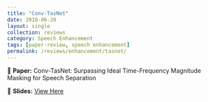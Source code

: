 ```yaml
---
title: "Conv-TasNet"
date: 2018-06-20
layout: single
collection: reviews
category: Speech Enhancement
tags: [paper-review, speech enhancement]
permalink: /reviews/enhancement/tasnet/
---
```


📝 **Paper:** Conv-TasNet: Surpassing Ideal Time-Frequency Magnitude Masking for Speech Separation 
<!-- 🔍 **Summary:** This paper introduces a **flow-based** model for TTS, improving **robustness** compared to Tacotron. -->

📄 **Slides:** [View Here](https://docs.google.com/presentation/d/1T7vKs5OprLWvAFK4RXpjiSU0cT2gIyI8/edit?usp=sharing&ouid=116677507102760525154&rtpof=true&sd=true)